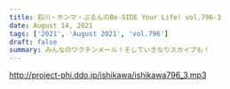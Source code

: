 ```yaml
---
title: 石川・ホンマ・ぶるんのBe-SIDE Your Life! vol.796-3
date: August 14, 2021
tags: ['2021', 'August 2021', 'vol.796']
draft: false
summary: みんなのワクチンメール！そしていきなりスカイプも！
---
```


http://project-phi.ddo.jp/ishikawa/ishikawa796_3.mp3